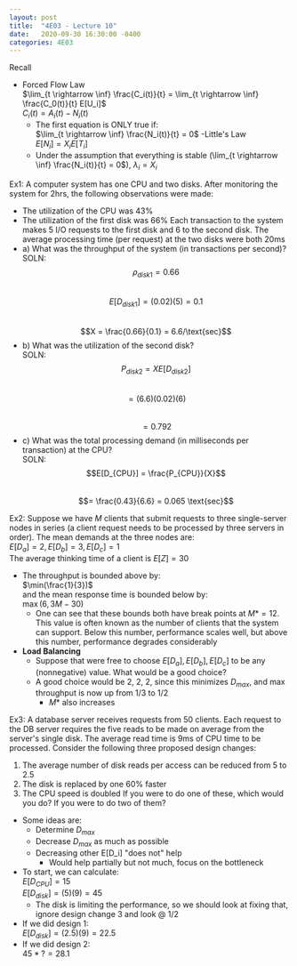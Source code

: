 ```yaml
---
layout: post
title:  "4E03 - Lecture 10"
date:   2020-09-30 16:30:00 -0400
categories: 4E03
---
```


Recall
- Forced Flow Law  
$\lim_{t \rightarrow \inf} \frac{C_i(t)}{t} = \lim_{t \rightarrow \inf} \frac{C_0(t)}{t} E[U_i]$  
$C_i(t) = A_i(t) - N_i(t)$
    - The first equation is ONLY true if:  
    $\lim_{t \rightarrow \inf} \frac{N_i(t)}{t} = 0$
-Little's Law  
$E[N_i] = X_i E[T_i]$
    - Under the assumption that everything is stable (\lim_{t \rightarrow \inf} \frac{N_i(t)}{t} = 0$), $\lambda_i = X_i$

Ex1: A computer system has one CPU and two disks. After monitoring the system for 2hrs, the following observations were made:  
- The utilization of the CPU was 43%
- The utilization of the first disk was 66%
Each transaction to the system makes 5 I/O requests to the first disk and 6 to the second disk. The average processing time (per request) at the two disks were both 20ms
- a) What was the throughput of the system (in transactions per second)? 
SOLN:  
$$\rho_{disk1} = 0.66$$  
$$E[D_{disk1}] = (0.02)(5) = 0.1$$  
$$X = \frac{0.66}{0.1} = 6.6/\text{sec}$$
- b) What was the utilization of the second disk?  
SOLN:  
$$P_{disk2} = X E[D_{disk2}]$$  
$$= (6.6)(0.02)(6)$$  
$$= 0.792$$
- c) What was the total processing demand (in milliseconds per transaction) at the CPU?  
SOLN:  
$$E[D_{CPU}] = \frac{P_{CPU}}{X}$$  
$$= \frac{0.43}{6.6} = 0.065 \text{sec}$$

Ex2: Suppose we have *M* clients that submit requests to three single-server nodes in series (a client request needs to be processed by three servers in order). The mean demands at the three nodes are:  
$E[D_a] = 2, E[D_b] = 3, E[D_c] = 1$  
The average thinking time of a client is $E[Z] = 30$
- The throughput is bounded above by:  
$\min(\frac{1}{3})$  
and the mean response time is bounded below by:  
$\max(6, 3M - 30)$
    - One can see that these bounds both have break points at $M* = 12$. This value is often known as the number of clients that the system can support. Below this number, performance scales well, but above this number, performance degrades considerably
- **Load Balancing**
    - Suppose that were free to choose $E[D_a], E[D_b], E[D_c]$ to be any (nonnegative) value. What would be a good choice?
    - A good choice would be 2, 2, 2, since this minimizes $D_{max}$, and max throughput is now up from 1/3 to 1/2
        - $M*$ also increases

Ex3: A database server receives requests from 50 clients. Each request to the DB server requires the five reads to be made on average from the server's single disk. The average read time is 9ms of CPU time to be processed. Consider the following three proposed design changes:
1. The average number of disk reads per access can be reduced from 5 to 2.5
2. The disk is replaced by one 60% faster
3. The CPU speed is doubled
If you were to do one of these, which would you do? If you were to do two of them?
- Some ideas are:
    - Determine $D_{max}$
    - Decrease $D_{max}$ as much as possible
    - Decreasing other E[D_i] "does not" help
        - Would help partially but not much, focus on the bottleneck
- To start, we can calculate:  
$E[D_{CPU}] = 15$  
$E[D_{disk}] = (5)(9) = 45$
    - The disk is limiting the performance, so we should look at fixing that, ignore design change 3 and look @ 1/2
- If we did design 1:  
$E[D_{disk}] = (2.5)(9) = 22.5$
- If we did design 2:  
$45 * ? = 28.1$

